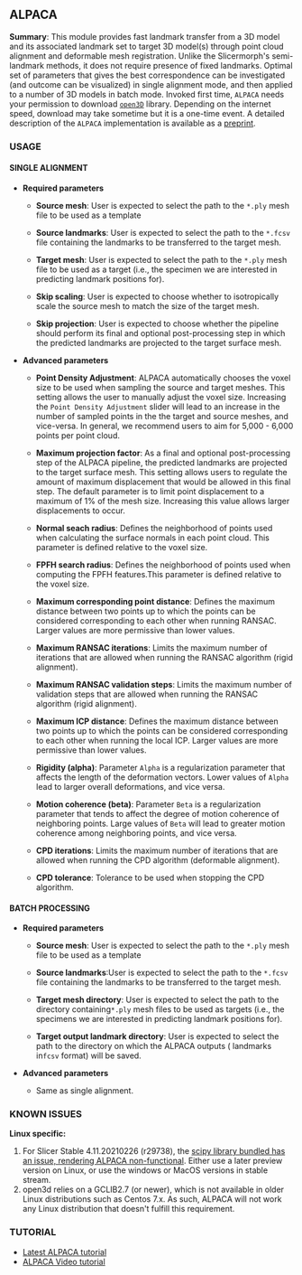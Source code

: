 ## ALPACA

__Summary__: This module provides fast landmark transfer from a 3D model and its associated landmark set to target 3D model(s) through point cloud alignment and deformable mesh registration. Unlike the Slicermorph's semi-landmark methods, it does not require presence of fixed landmarks. Optimal set of parameters that gives the best correspondence can be investigated (and outcome can be visualized) in single alignment mode, and then applied to a number of 3D models in batch mode. Invoked first time, `ALPACA` needs your permission to download [`open3D`](http://www.open3d.org/) library. Depending on the internet speed, download may take sometime but it is a one-time event. A detailed description of the `ALPACA` implementation is available as a [preprint](https://www.biorxiv.org/content/10.1101/2020.09.18.303891v1).

### USAGE

#### SINGLE ALIGNMENT

* __Required parameters__

  * __Source mesh__: User is expected to select the path to the `*.ply` mesh file to be used as a template

  * __Source landmarks__: User is expected to select the path to the `*.fcsv` file containing the landmarks to be transferred to the target mesh.

  * __Target mesh__: User is expected to select the path to the `*.ply` mesh file to be used as a target (i.e., the specimen we are interested in predicting landmark positions for).

  * __Skip scaling__: User is expected to choose whether to isotropically scale the source mesh to match the size of the target mesh.

  * __Skip projection__: User is expected to choose whether the pipeline should perform its final and optional post-processing step in which the predicted landmarks are projected to the target surface mesh.

* __Advanced parameters__

  * __Point Density Adjustment__: ALPACA automatically chooses the voxel size to be used when sampling the source and target meshes. This setting allows the user to manually adjust the voxel size. Increasing the `Point Density Adjustment` slider will lead to an increase in the number of sampled points in the the target and source meshes, and vice-versa. In general, we recommend users to aim for 5,000 - 6,000 points per point cloud.

  * __Maximum projection factor__: As a final and optional post-processing step of the ALPACA pipeline, the predicted landmarks are projected to the target surface mesh. This setting allows users to regulate the amount of maximum displacement that would be allowed in this final step. The default parameter is to limit point displacement to a maximum of 1% of the mesh size. Increasing this value allows larger displacements to occur.

  * __Normal seach radius__: Defines the neighborhood of points used when calculating the surface normals in each point cloud. This parameter is defined relative to the voxel size.

  * __FPFH search radius__: Defines the neighborhood of points used when computing the FPFH features.This parameter is defined relative to the voxel size.

  * __Maximum corresponding point distance__: Defines the maximum distance between two points up to which the points can be considered corresponding to each other when running RANSAC. Larger values are more permissive than lower values.

  * __Maximum RANSAC iterations__: Limits the maximum number of iterations that are allowed when running the RANSAC algorithm (rigid alignment).

  * __Maximum RANSAC validation steps__: Limits the maximum number of validation steps that are allowed when running the RANSAC algorithm (rigid alignment).

  * __Maximum ICP distance__: Defines the maximum distance between two points up to which the points can be considered corresponding to each other when running the local ICP. Larger values are more permissive than lower values.

  * __Rigidity (alpha)__: Parameter `Alpha` is a regularization parameter that affects the length of the deformation vectors. Lower values of `Alpha` lead to larger overall deformations, and vice versa.

  * __Motion coherence (beta)__: Parameter `Beta` is a regularization parameter that tends to affect the degree of motion coherence of neighboring points. Large values of `Beta` will lead to greater motion coherence among neighboring points, and vice versa.

  * __CPD iterations__: Limits the maximum number of iterations that are allowed when running the CPD algorithm (deformable alignment).

  * __CPD tolerance__: Tolerance to be used when stopping the CPD algorithm.


#### BATCH PROCESSING

* __Required parameters__

  * __Source mesh__: User is expected to select the path to the `*.ply` mesh file to be used as a template

  * __Source landmarks__:User is expected to select the path to the `*.fcsv` file containing the landmarks to be transferred to the target mesh.

  * __Target mesh directory__: User is expected to select the path to the directory containing`*.ply` mesh files to be used as targets (i.e., the specimens we are interested in predicting landmark positions for).

  * __Target output landmark directory__: User is expected to select the path to the directory on which the ALPACA outputs ( landmarks in`fcsv` format) will be saved.

* __Advanced parameters__

  *  Same as single alignment.

### KNOWN ISSUES
**Linux specific:**
1. For Slicer Stable 4.11.20210226 (r29738), the [scipy library bundled has an issue, rendering ALPACA non-functional](https://discourse.slicer.org/t/slicer-stable-4-11-20210226-issue-with-scipy-package-in-linux/16354). Either use a later preview version on Linux, or use the windows or MacOS versions in stable stream.
2. open3d relies on a GCLIB2.7 (or newer), which is not available in older Linux distributions such as Centos 7.x. As such, ALPACA will not work any Linux distribution that doesn't fulfill this requirement.

### TUTORIAL

- [Latest ALPACA tutorial](https://github.com/SlicerMorph/Tutorials/tree/main/ALPACA)
- [ALPACA Video tutorial](https://www.youtube.com/watch?v=ZRikzsUBeAE)

